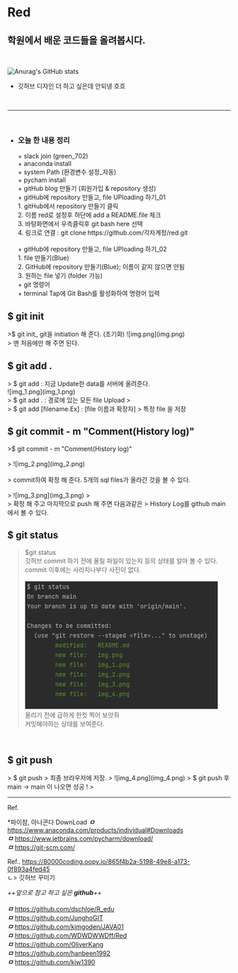 # Red
 <h2>학원에서 배운 코드들을 올려봅시다.</h2>

   <br>

![Anurag's GitHub stats](https://github-readme-stats.vercel.app/api?username=YoonHwa-P&show_icons=true&theme=radical)
<br>
 + 깃허브 디자인 더 하고 싶은데 안되넹 흐흐 
<br>
<hr>

<br>
<body style="bg-color:pink;">

 - <h3>오늘 한 내용 정리</h3> 
   + slack join (green_702) <br>
   + anaconda install  <br>
     + system Path (환경변수 설정_자동) <br>
   + pycham install <br>
   + gitHub blog 만들기 (회원가입 & repository 생성) <br>
   + gitHub에 repository 만들고, file UPloading 하기_01 <br>
     1. gitHub에서  repository 만들기 클릭 <br>
     2. 이름 red로 설정후 하단에 add a README.file 체크 <br>
     3. 바탕화면에서 우측클릭후 git bash here 선택 <br>
     4. 링크로 연결 : git clone https://github.com/각자계정/red.git <br>
    <br> 
   + gitHub에 repository 만들고, file UPloading 하기_02 <br>
        1. file 만들기(Blue)  <br>
        2. GitHub에 repository 만들기(Blue); 이름이 같지 않으면 안됨 <br>
        3. 원하는 file 넣기 (folder 가능) <br>
   + git 명령어 <br>
     + terminal Tap에 Git Bash를 활성화하여 명령어 입력 <br>
     
 <h2>$ git init</h2>
   >$ git init_ git을 initiation 해 준다. (초기화)
     ![img.png](img.png) <br>
   > 맨 처음에만 해 주면 된다.
   <br>

<h2>$ git add .</h2>
   > $ git add : 지금 Update한 data를 서버에 올려준다.<br>
     ![img_1.png](img_1.png) <br>
   > $ git add . : 경로에 있는 모든 file Upload
   > <br>
   > $ git add [filename.Ex] : [file 이름과 확장자] 
   > 특정 file 을 저장
   <br>

<h2>$ git commit - m "Comment(History log)"</h2>
   >$ git commit - m "Comment(History log)" <br><br>
   > ![img_2.png](img_2.png)<br><br>
   > commit하여 확정 해 준다. 5개의 sql files가 올라간 것을 볼 수 있다.
    <br><br>
   > ![img_3.png](img_3.png)
   ><br>
   > 확정 해 주고 마지막으로 push 해 주면 다음과같은 
   > History Log를 github main에서 볼 수 있다.
   <br>

<h2>$ git status</h2>

> $git status <br>
> 깃허브 commit 하기 전에 올릴 파일이 있는지 등의 상태를 알아 볼 수 있다. <br>
> commit 이후에는 사라지나부다 사진이 없다. <br><br>
> ![img_5.png](img_5.png) <br>
> 올리기 전에 급하게 한컷 찍어 보앗쥐 <br>
> 커밋해야하는 상태를 보여준다.
   <br>

<h2>$ git push</h2>
> $ git push
> 최종 브라우저에 저장. 
> ![img_4.png](img_4.png)
> $ git push 후 main -> main 이 나오면 성공 ! 
> 


</body>

   <br>
<hr>

Ref.

*파이참, 아나콘다 DownLoad
**_ㅁ_**  https://www.anaconda.com/products/individual#Downloads <br>
**_ㅁ_**  https://www.jetbrains.com/pycharm/download/ <br>
**_ㅁ_**  https://git-scm.com/

Ref..
https://80000coding.oopy.io/865f4b2a-5198-49e8-a173-0f893a4fed45
    <br> ㄴ> 깃허브 꾸미기

_++_앞으로 참고 하고 싶은 **github**_++_
<br>
<br>
**_ㅁ_** https://github.com/dschloe/R_edu <br>
**_ㅁ_** https://github.com/JunghoGIT <br>
**_ㅁ_** https://github.com/kimgoden/JAVA01 <br>
**_ㅁ_** https://github.com/WDWDWWDff/Red <br>
**_ㅁ_** https://github.com/OliverKang <br>
**_ㅁ_** https://github.com/hanbeen1992 <br>
**_ㅁ_** https://github.com/kjw1390 <br>
